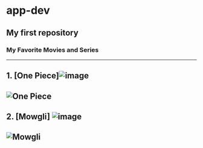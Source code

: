 # app-dev
My first repository
---
### My Favorite Movies and Series
--- 
## 1. [One Piece]![image](https://user-images.githubusercontent.com/102566563/207067062-28b6b20f-8780-41df-b6d1-8f24c34e22ac.png)
![One Piece](https://www.imdb.com/video/vi1913960985/?playlistId=tt0388629&ref_=tt_pr_ov_vi)
---
## 2. [Mowgli] ![image](https://user-images.githubusercontent.com/102566563/207067986-4daa4241-3979-4b81-9571-71ea6ced0057.png)
![Mowgli](https://www.imdb.com/video/vi4076255769/?playlistId=tt2388771&ref_=tt_ov_vi)
---
